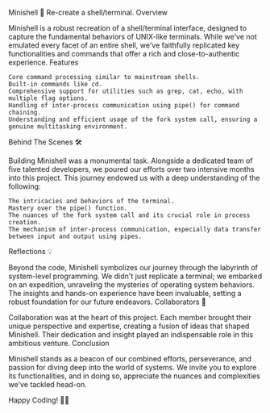 Minishell 🐚
Re-create a shell/terminal. 
Overview

Minishell is a robust recreation of a shell/terminal interface, designed to capture the fundamental behaviors of UNIX-like terminals. While we've not emulated every facet of an entire shell, we've faithfully replicated key functionalities and commands that offer a rich and close-to-authentic experience.
Features

    Core command processing similar to mainstream shells.
    Built-in commands like cd.
    Comprehensive support for utilities such as grep, cat, echo, with multiple flag options.
    Handling of inter-process communication using pipe() for command chaining.
    Understanding and efficient usage of the fork system call, ensuring a genuine multitasking environment.

Behind The Scenes 🛠️

Building Minishell was a monumental task. Alongside a dedicated team of five talented developers, we poured our efforts over two intensive months into this project. This journey endowed us with a deep understanding of the following:

    The intricacies and behaviors of the terminal.
    Mastery over the pipe() function.
    The nuances of the fork system call and its crucial role in process creation.
    The mechanism of inter-process communication, especially data transfer between input and output using pipes.

Reflections 💡

Beyond the code, Minishell symbolizes our journey through the labyrinth of system-level programming. We didn't just replicate a terminal; we embarked on an expedition, unraveling the mysteries of operating system behaviors. The insights and hands-on experience have been invaluable, setting a robust foundation for our future endeavors.
Collaborators 🌟

Collaboration was at the heart of this project. Each member brought their unique perspective and expertise, creating a fusion of ideas that shaped Minishell. Their dedication and insight played an indispensable role in this ambitious venture.
Conclusion

Minishell stands as a beacon of our combined efforts, perseverance, and passion for diving deep into the world of systems. We invite you to explore its functionalities, and in doing so, appreciate the nuances and complexities we've tackled head-on.

Happy Coding! 🚀🎉
